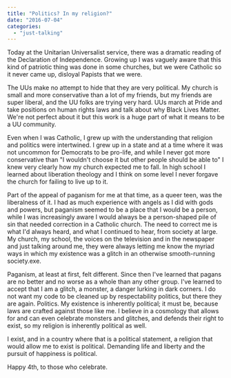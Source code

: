 ```yaml
---
title: "Politics? In my religion?"
date: "2016-07-04"
categories: 
  - "just-talking"
---
```


Today at the Unitarian Universalist service, there was a dramatic reading of the Declaration of Independence. Growing up I was vaguely aware that this kind of patriotic thing was done in some churches, but we were Catholic so it never came up, disloyal Papists that we were.

The UUs make no attempt to hide that they are very political. My church is small and more conservative than a lot of my friends, but my friends are super liberal, and the UU folks are trying very hard. UUs march at Pride and take positions on human rights laws and talk about why Black Lives Matter. We're not perfect about it but this work is a huge part of what it means to be a UU community.

Even when I was Catholic, I grew up with the understanding that religion and politics were intertwined. I grew up in a state and at a time where it was not uncommon for Democrats to be pro-life, and while I never got more conservative than "I wouldn't choose it but other people should be able to" I knew very clearly how my church expected me to fall. In high school I learned about liberation theology and I think on some level I never forgave the church for failing to live up to it.

Part of the appeal of paganism for me at that time, as a queer teen, was the liberalness of it. I had as much experience with angels as I did with gods and powers, but paganism seemed to be a place that I would be a person, while I was increasingly aware I would always be a person-shaped pile of sin that needed correction in a Catholic church. The need to correct me is what I'd always heard, and what I continued to hear, from society at large. My church, my school, the voices on the television and in the newspaper and just talking around me, they were always letting me know the myriad ways in which my existence was a glitch in an otherwise smooth-running society.exe.

Paganism, at least at first, felt different. Since then I've learned that pagans are no better and no worse as a whole than any other group. I've learned to accept that I am a glitch, a monster, a danger lurking in dark corners. I do not want my code to be cleaned up by respectability politics, but there they are again. Politics. My existence is inherently political; it must be, because laws are crafted against those like me. I believe in a cosmology that allows for and can even celebrate monsters and glitches, and defends their right to exist, so my religion is inherently political as well.

I exist, and in a country where that is a political statement, a religion that would allow me to exist is political. Demanding life and liberty and the pursuit of happiness is political.

Happy 4th, to those who celebrate.
